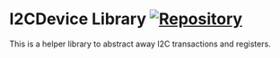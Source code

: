 # I2CDevice Library [![Repository](https://avatars.githubusercontent.com/u/119493932?s=48&v=4)](https://github.com/GM-Consult-IOT/I2CDevice)


This is a helper library to abstract away I2C transactions and registers.